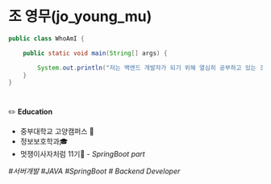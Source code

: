 # 조 영무(jo_young_mu)

```java
public class WhoAmI {

    public static void main(String[] args) {

        System.out.println("저는 백엔드 개발자가 되기 위해 열심히 공부하고 있는 조영무입니다.");
    }
}
```

#

✏️ **Education**

- 중부대학교 고양캠퍼스 🏫
- 정보보호학과🎓
- 멋쟁이사자처럼 11기🦁 - _SpringBoot part_

_#서버개발 #JAVA #SpringBoot # Backend Developer_
